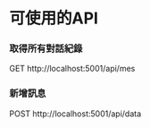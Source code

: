 # 可使用的API 

### 取得所有對話紀錄
GET http://localhost:5001/api/mes 
### 新增訊息
POST http://localhost:5001/api/data
